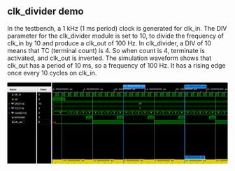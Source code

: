 
## clk_divider demo

In the testbench, a 1 kHz (1 ms period) clock is generated for clk_in. The DIV parameter for the clk_divider module is set to 10, to divide the frequency of clk_in by 10 and produce a clk_out of 100 Hz. In clk_divider, a DIV of 10 means that TC (terminal count) is 4. So when count is 4, terminate is activated, and clk_out is inverted. The simulation waveform shows that clk_out has a period of 10 ms, so a frequency of 100 Hz. It has a rising edge once every 10 cycles on clk_in.

![Simulation](./sim.png?raw=true)
